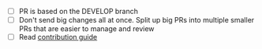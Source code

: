 - [ ] PR is based on the DEVELOP branch
- [ ] Don't send big changes all at once. Split up big PRs into multiple smaller PRs that are easier to manage and review
- [ ] Read [contribution guide](https://github.com/PyMedusa/SickRage/blob/master/.github/CONTRIBUTING.md)
